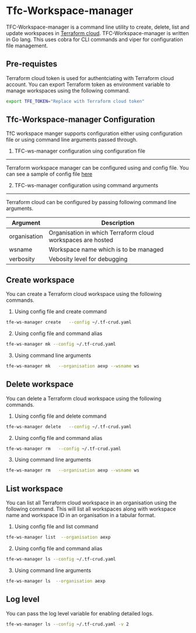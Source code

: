 Tfc-Workspace-manager
=====================

TFC-Workspace-manager is a command line utility to create, delete, list and update workspaces in [Terraform cloud](http://app.terraform.io). TFC-Workspace-manager is written in Go lang. This uses cobra for CLI commands and viper for configuration  file management.

Pre-requistes
-------------

Terraform cloud token is used for authentciating with Terraform cloud account. You can export Terraform token as environment variable to manage workspaces using the following command.

```bash 
export TFE_TOKEN="Replace with Terraform cloud token"
```

Tfc-Workspace-manager Configuration
-----------------------------------

TfC workspace manger supports configuration either using configuration file or using command line arguments passed through.

1. TFC-ws-manager configuration uing configuration file
-------------------------------------------------------

Terraform workspace manager can be configured using and config file. You can see a sample of config file [here](examples/configuration/tfe-ws-manager-config.yaml)


2. TFC-ws-manager configuration using command arguments
-------------------------------------------------------

Terraform cloud can be configured by passing following command line arguments.

| Argument      | Description                                                 |  
|---------------|-------------------------------------------------------------|
| organisation  | Organisation in which Terraform cloud workspaces are hosted |
| wsname        | Workspace name which is to be managed                       |
| verbosity     | Vebosity level for debugging                                |

Create workspace 
----------------

You can create a Terraform cloud workspace using the following commands. 


1. Using config file and create command

```bash
tfe-ws-manager create   --config ~/.tf-crud.yaml
```

2. Using config file and command alias

```bash
tfe-ws-manager mk --config ~/.tf-crud.yaml
```

3. Using command line arguments 

```bash
tfe-ws-manager mk   --organisation aexp --wsname ws 
```

Delete workspace
----------------

You can delete a Terraform cloud workspace using the following commands. 


1. Using config file and delete command 

```bash
tfe-ws-manager delete   --config ~/.tf-crud.yaml
```

2. Using config file and command alias

```bash
tfe-ws-manager rm   --config ~/.tf-crud.yaml
```

3. Using command line arguments 

```bash 
tfe-ws-manager rm   --organisation aexp --wsname ws 
```

List workspace
---------------

You can list all Terraform cloud workspace in an organisation using the following command. This will list all workspaces along with workspace name and workspace ID in an organisation in a tabular format.

1. Using config file and list command 

```bash
tfe-ws-manager list  --organisation aexp
```

2. Using config file and command alias

```bash
tfe-ws-manager ls --config ~/.tf-crud.yaml
```

3. Using command line arguments 

```bash
tfe-ws-manager ls  --organisation aexp
```

Log level
---------

You can pass the log level variable for enabling detailed logs.

```bash
tfe-ws-manager ls --config ~/.tf-crud.yaml -v 2
```